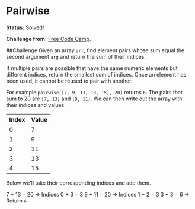 # Pairwise

**Status:** Solved! 

**Challenge from:** [Free Code Camp](http://www.freecodecamp.com).

##Challenge
Given an array `arr`, find element pairs whose sum equal the second argument `arg` and return the sum of their indices.

If multiple pairs are possible that have the same numeric elements but different indices, return the smallest sum of indices. Once an element has been used, it cannot be reused to pair with another.

For example `pairwise([7, 9, 11, 13, 15], 20)` returns `6`. The pairs that sum to 20 are `[7, 13]` and `[9, 11]`. We can then write out the array with their indices and values.

Index | Value
--- | ---
0 | 7
1 | 9
2 | 11
3 | 13
4 | 15

Below we'll take their corresponding indices and add them.

7 + 13 = 20 → Indices 0 + 3 = 3
9 + 11 = 20 → Indices 1 + 2 = 3
3 + 3 = 6 → Return `6`